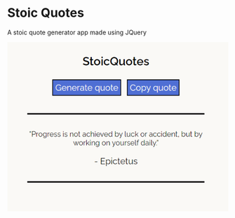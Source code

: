 # Stoic Quotes

A stoic quote generator app made using JQuery

![Screenshot of the project](img/site-screenshot.png)
